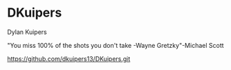 # DKuipers

Dylan Kuipers

"You miss 100% of the shots you don't take -Wayne Gretzky"-Michael Scott










https://github.com/dkuipers13/DKuipers.git
